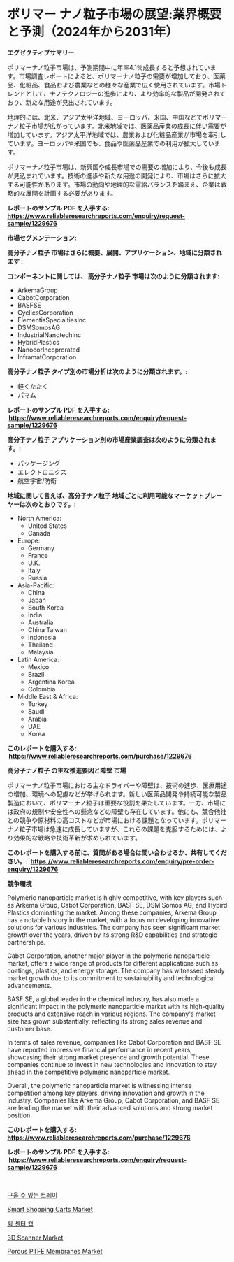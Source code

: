 <p><h1>ポリマー ナノ粒子市場の展望:業界概要と予測（2024年から2031年）</h1></p><p><strong>エグゼクティブサマリー</strong></p>
<p><p>ポリマーナノ粒子市場は、予測期間中に年率4.1％成長すると予想されています。市場調査レポートによると、ポリマーナノ粒子の需要が増加しており、医薬品、化粧品、食品および農業などの様々な産業で広く使用されています。市場トレンドとして、ナノテクノロジーの進歩により、より効率的な製品が開発されており、新たな用途が見出されています。</p><p>地理的には、北米、アジア太平洋地域、ヨーロッパ、米国、中国などでポリマーナノ粒子市場が広がっています。北米地域では、医薬品産業の成長に伴い需要が増加しています。アジア太平洋地域では、農業および化粧品産業が市場を牽引しています。ヨーロッパや米国でも、食品や医薬品産業での利用が拡大しています。</p><p>ポリマーナノ粒子市場は、新興国や成長市場での需要の増加により、今後も成長が見込まれています。技術の進歩や新たな用途の開発により、市場はさらに拡大する可能性があります。市場の動向や地理的な需給バランスを踏まえ、企業は戦略的な展開を計画する必要があります。</p></p>
<p><strong>レポートのサンプル PDF を入手する: <a href="https://www.reliableresearchreports.com/enquiry/request-sample/1229676">https://www.reliableresearchreports.com/enquiry/request-sample/1229676</a></strong></p>
<p><strong>市場セグメンテーション:</strong></p>
<p><strong> 高分子ナノ粒子 市場はさらに概要、展開、アプリケーション、地域に分類されます :</strong></p>
<p><strong>コンポーネントに関しては、 高分子ナノ粒子 市場は次のように分類されます: &nbsp;</strong></p>
<p><ul><li>ArkemaGroup</li><li>CabotCorporation</li><li>BASFSE</li><li>CyclicsCorporation</li><li>ElementisSpecialtiesInc</li><li>DSMSomosAG</li><li>IndustrialNanotechInc</li><li>HybridPlastics</li><li>NanocorIncoprorated</li><li>InframatCorporation</li></ul></p>
<p><strong> 高分子ナノ粒子 タイプ別の市場分析は次のように分類されます。:</strong></p>
<p><ul><li>軽くたたく</li><li>パマム</li></ul></p>
<p><strong>レポートのサンプル PDF を入手する: &nbsp;<a href="https://www.reliableresearchreports.com/enquiry/request-sample/1229676">https://www.reliableresearchreports.com/enquiry/request-sample/1229676</a></strong></p>
<p><strong> 高分子ナノ粒子 アプリケーション別の市場産業調査は次のように分類されます。:</strong></p>
<p><ul><li>パッケージング</li><li>エレクトロニクス</li><li>航空宇宙/防衛</li></ul></p>
<p><strong>地域に関して言えば、高分子ナノ粒子 地域ごとに利用可能なマーケットプレーヤーは次のとおりです。:</strong></p>
<p><ul>
    <li>
        North America:
        <ul>
            <li>United States</li>
            <li>Canada</li>
        </ul>
    </li>
    <li>
        Europe:
        <ul>
            <li>Germany</li>
            <li>France</li>
            <li>U.K.</li>
            <li>Italy</li>
            <li>Russia</li>
        </ul>
    </li>
    <li>
        Asia-Pacific:
        <ul>
            <li>China</li>
            <li>Japan</li>
            <li>South Korea</li>
            <li>India</li>
            <li>Australia</li>
            <li>China Taiwan</li>
            <li>Indonesia</li>
            <li>Thailand</li>
            <li>Malaysia</li>
        </ul>
    </li>
    <li>
        Latin America:
        <ul>
            <li>Mexico</li>
            <li>Brazil</li>
            <li>Argentina Korea</li>
            <li>Colombia</li>
        </ul>
    </li>
    <li>
        Middle East & Africa:
        <ul>
            <li>Turkey</li>
            <li>Saudi</li>
            <li>Arabia</li>
            <li>UAE</li>
            <li>Korea</li>
        </ul>
    </li>
    </ul></p>
<p><strong>このレポートを購入する: &nbsp;<a href="https://www.reliableresearchreports.com/purchase/1229676">https://www.reliableresearchreports.com/purchase/1229676</a></strong></p>
<p><strong>高分子ナノ粒子 の主な推進要因と障壁 市場</strong></p>
<p><p>ポリマーナノ粒子市場における主なドライバーや障壁は、技術の進歩、医療用途の増加、環境への配慮などが挙げられます。新しい医薬品開発や持続可能な製品製造において、ポリマーナノ粒子は重要な役割を果たしています。一方、市場には政府の規制や安全性への懸念などの障壁も存在しています。他にも、競合他社との競争や原材料の高コストなどが市場における課題となっています。ポリマーナノ粒子市場は急速に成長していますが、これらの課題を克服するためには、より効果的な戦略や技術革新が求められています。</p></p>
<p><strong>このレポートを購入する前に、質問がある場合は問い合わせるか、共有してください。:&nbsp; <a href="https://www.reliableresearchreports.com/enquiry/pre-order-enquiry/1229676">https://www.reliableresearchreports.com/enquiry/pre-order-enquiry/1229676</a></strong></p>
<p><strong>競争環境</strong></p>
<p><p>Polymeric nanoparticle market is highly competitive, with key players such as Arkema Group, Cabot Corporation, BASF SE, DSM Somos AG, and Hybird Plastics dominating the market. Among these companies, Arkema Group has a notable history in the market, with a focus on developing innovative solutions for various industries. The company has seen significant market growth over the years, driven by its strong R&D capabilities and strategic partnerships.</p><p>Cabot Corporation, another major player in the polymeric nanoparticle market, offers a wide range of products for different applications such as coatings, plastics, and energy storage. The company has witnessed steady market growth due to its commitment to sustainability and technological advancements.</p><p>BASF SE, a global leader in the chemical industry, has also made a significant impact in the polymeric nanoparticle market with its high-quality products and extensive reach in various regions. The company's market size has grown substantially, reflecting its strong sales revenue and customer base.</p><p>In terms of sales revenue, companies like Cabot Corporation and BASF SE have reported impressive financial performance in recent years, showcasing their strong market presence and growth potential. These companies continue to invest in new technologies and innovation to stay ahead in the competitive polymeric nanoparticle market.</p><p>Overall, the polymeric nanoparticle market is witnessing intense competition among key players, driving innovation and growth in the industry. Companies like Arkema Group, Cabot Corporation, and BASF SE are leading the market with their advanced solutions and strong market position.</p></p>
<p><strong>このレポートを購入する: &nbsp; <a href="https://www.reliableresearchreports.com/purchase/1229676">https://www.reliableresearchreports.com/purchase/1229676</a></strong></p>
<p><strong>レポートのサンプル PDF を入手する: &nbsp;<a href="https://www.reliableresearchreports.com/enquiry/request-sample/1229676">https://www.reliableresearchreports.com/enquiry/request-sample/1229676</a></strong><strong></strong></p>
<p>&nbsp;</p>
<p><p><a href="https://github.com/vs2869dizt0/Market-Research-Report-List-1/blob/main/54723483328.md">구울 수 있는 트레이</a></p><p><a href="https://github.com/gdfhhhj/Market-Research-Report-List-3/blob/main/smart-shopping-carts-market.md">Smart Shopping Carts Market</a></p><p><a href="https://medium.com/@derrickmafrks96745/%ED%9C%A0-%EC%84%BC%ED%84%B0-%EC%BA%A1-%EC%8B%9C%EC%9E%A5-%EC%A0%84%EB%A7%9D-%EC%82%B0%EC%97%85-%EA%B0%9C%EC%9A%94-%EB%B0%8F-%EC%98%88%EC%B8%A1-2024%EB%85%84%EB%B6%80%ED%84%B0-2031%EB%85%84%EA%B9%8C%EC%A7%80-dd89ce2e05c2">휠 센터 캡</a></p><p><a href="https://view.publitas.com/reportprime-1/3d-scanner-market-size-growth-outlook-from-2024-to-2031-projecting-at-markets-trends-analysis-by-application-regional-outlook-and-revenue/">3D Scanner Market</a></p><p><a href="https://issuu.com/reportprime-2/docs/porous-ptfe-membranes-market-size-2030.pptx">Porous PTFE Membranes Market</a></p></p>
